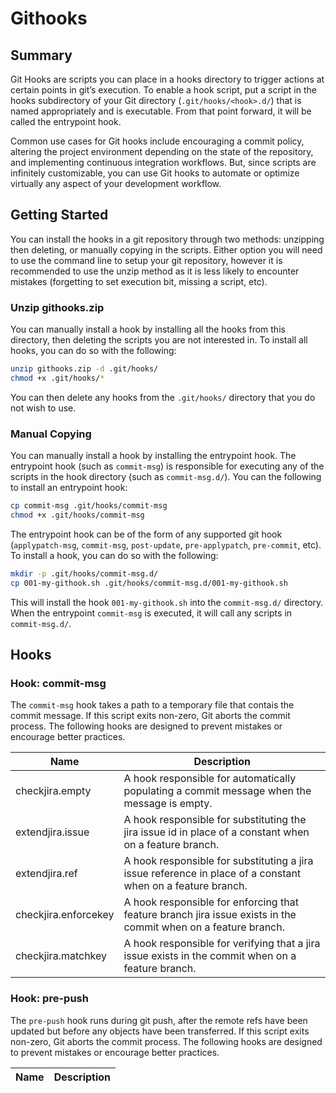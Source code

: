# Githooks

## Summary

Git Hooks are scripts you can place in a hooks directory to trigger actions at certain points in git’s execution. To enable a hook script, put a script in the hooks subdirectory of your Git directory (`.git/hooks/<hook>.d/`) that is named appropriately and is executable. From that point forward, it will be called the entrypoint hook.

Common use cases for Git hooks include encouraging a commit policy, altering the project environment depending on the state of the repository, and implementing continuous integration workflows. But, since scripts are infinitely customizable, you can use Git hooks to automate or optimize virtually any aspect of your development workflow.

## Getting Started

You can install the hooks in a git repository through two methods: unzipping then deleting, or manually copying in the scripts. Either option you will need to use the command line to setup your git repository, however it is recommended to use the unzip method as it is less likely to encounter mistakes (forgetting to set execution bit, missing a script, etc).

### Unzip githooks.zip

You can manually install a hook by installing all the hooks from this directory, then deleting the scripts you are not interested in. To install all hooks, you can do so with the following:

```bash
unzip githooks.zip -d .git/hooks/
chmod +x .git/hooks/*
```

You can then delete any hooks from the `.git/hooks/` directory that you do not wish to use.

### Manual Copying

You can manually install a hook by installing the entrypoint hook. The entrypoint hook (such as `commit-msg`) is responsible for executing any of the scripts in the hook directory (such as `commit-msg.d/`). You can the following to install an entrypoint hook:

```bash
cp commit-msg .git/hooks/commit-msg
chmod +x .git/hooks/commit-msg
```

The entrypoint hook can be of the form of any supported git hook (`applypatch-msg`, `commit-msg`, `post-update`, `pre-applypatch`, `pre-commit`, etc). To install a hook, you can do so with the following:

```bash
mkdir -p .git/hooks/commit-msg.d/
cp 001-my-githook.sh .git/hooks/commit-msg.d/001-my-githook.sh
```

This will install the hook `001-my-githook.sh` into the `commit-msg.d/` directory. When the entrypoint `commit-msg` is executed, it will call any scripts in `commit-msg.d/`.

## Hooks

### Hook: commit-msg

The `commit-msg` hook takes a path to a temporary file that contais the commit message. If this script exits non-zero, Git aborts the commit process. The following hooks are designed to prevent mistakes or encourage better practices.

|Name|Description|
|---|---|
|checkjira.empty|A hook responsible for automatically populating a commit message when the message is empty.|
|extendjira.issue|A hook responsible for substituting the jira issue id in place of a constant when on a feature branch.|
|extendjira.ref|A hook responsible for substituting a jira issue reference in place of a constant when on a feature branch.|
|checkjira.enforcekey|A hook responsible for enforcing that feature branch jira issue exists in the commit when on a feature branch.|
|checkjira.matchkey|A hook responsible for verifying that a jira issue exists in the commit when on a feature branch.|

### Hook: pre-push

The `pre-push` hook runs during git push, after the remote refs have been updated but before any objects have been transferred. If this script exits non-zero, Git aborts the commit process. The following hooks are designed to prevent mistakes or encourage better practices.

|Name|Description|
|---|---|